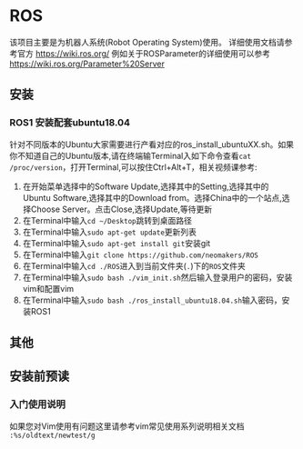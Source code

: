 # ROS
该项目主要是为机器人系统(Robot Operating System)使用。
详细使用文档请参考官方 https://wiki.ros.org/
例如关于ROSParameter的详细使用可以参考 <link>https://wiki.ros.org/Parameter%20Server</link>
## 安装
### ROS1 安装配套ubuntu18.04
  针对不同版本的Ubuntu大家需要进行产看对应的ros_install_ubuntuXX.sh。如果你不知道自己的Ubuntu版本,请在终端输Terminal入如下命令查看`cat /proc/version`，打开Terminal,可以按住Ctrl+Alt+T，相关视频课参考:
  1. 在开始菜单选择中的Software Update,选择其中的Setting,选择其中的Ubuntu Software,选择其中的Download from。选择China中的一个站点,选择Choose Server。点击Close,选择Update,等待更新
  2. 在Terminal中输入`cd ~/Desktop`跳转到桌面路径
  3. 在Terminal中输入`sudo apt-get update`更新列表
  4. 在Terminal中输入`sudo apt-get install git`安装git
  5. 在Terminal中输入`git clone https://github.com/neomakers/ROS`
  6. 在Terminal中输入`cd ./ROS`进入到当前文件夹(`.`)下的`ROS`文件夹
  7. 在Terminal中输入`sudo bash ./vim_init.sh`然后输入登录用户的密码，安装vim和配置vim
  8. 在Terminal中输入`sudo bash ./ros_install_ubuntu18.04.sh`输入密码，安装ROS1

## 其他
## 安装前预读
### 入门使用说明
如果您对Vim使用有问题这里请参考vim常见使用系列说明相关文档
`:%s/oldtext/newtest/g`

     
